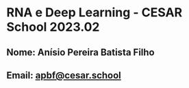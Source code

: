 # RNA e Deep Learning - CESAR School 2023.02

## Nome: Anísio Pereira Batista Filho

## Email: apbf@cesar.school
